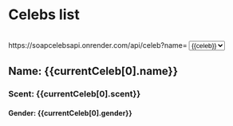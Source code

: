 # Celebs list


<script setup>
    import { ref } from 'vue'
    let celebs = ref(null)
    const currentCeleb = ref(null)

    const init =  () => {
        fetch('https://soapcelebsapi.onrender.com/api/celeb/list')
        .then((r) => r.json())
        .then((r) => {
            celebs.value = r
            loadSoap(r[0])
          }
        )
    }
    init()

    function loadSoap( name ) {
        fetch(`https://soapcelebsapi.onrender.com/api/celeb?name=${name}`)
        .then((r) => r.json())
        .then((r) => currentCeleb.value = r)
    }

    function changeSoap(e) {
        loadSoap(e.target.value)
    }
</script>

<br>
<div>
<label for=selectTag>https://soapcelebsapi.onrender.com/api/celeb?name=</label>
<select name="selectTag" @change="changeSoap">
<option v-for="celeb in celebs"
 :value='celeb'
 >{{celeb}}</option> 
</select>
</div>


<div v-if=currentCeleb>
<h2 >Name: {{currentCeleb[0].name}}</h2>
<h3> Scent: {{currentCeleb[0].scent}}</h3>
<h4 >Gender: {{currentCeleb[0].gender}}</h4>
<img :src="currentCeleb[0].imgUrl"/>
</div>
